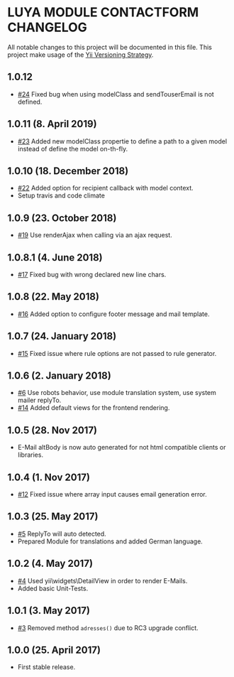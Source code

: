 # LUYA MODULE CONTACTFORM CHANGELOG

All notable changes to this project will be documented in this file. This project make usage of the [Yii Versioning Strategy](https://github.com/yiisoft/yii2/blob/master/docs/internals/versions.md).

## 1.0.12

+ [#24](https://github.com/luyadev/luya-module-contactform/issues/24) Fixed bug when using modelClass and sendTouserEmail is not defined.

## 1.0.11 (8. April 2019)

+ [#23](https://github.com/luyadev/luya-module-contactform/issues/23) Added new modelClass propertie to define a path to a given model instead of define the model on-th-fly.

## 1.0.10 (18. December 2018)

+ [#22](https://github.com/luyadev/luya-module-contactform/issues/22) Added option for recipient callback with model context.
+ Setup travis and code climate

## 1.0.9 (23. October 2018)

+ [#19](https://github.com/luyadev/luya-module-contactform/pull/19) Use renderAjax when calling via an ajax request.

## 1.0.8.1 (4. June 2018)

+ [#17](https://github.com/luyadev/luya-module-contactform/issues/17) Fixed bug with wrong declared new line chars.

## 1.0.8 (22. May 2018)

+ [#16](https://github.com/luyadev/luya-module-contactform/issues/16) Added option to configure footer message and mail template.

## 1.0.7 (24. January 2018)

+ [#15](https://github.com/luyadev/luya-module-contactform/issues/15) Fixed issue where rule options are not passed to rule generator.

## 1.0.6 (2. January 2018)

+ [#6](https://github.com/luyadev/luya-module-contactform/issues/6) Use robots behavior, use module translation system, use system mailer replyTo.
+ [#14](https://github.com/luyadev/luya-module-contactform/issues/14) Added default views for the frontend rendering.

## 1.0.5 (28. Nov 2017)

+ E-Mail altBody is now auto generated for not html compatible clients or libraries.

## 1.0.4 (1. Nov 2017)

- [#12](https://github.com/luyadev/luya-module-contactform/issues/12) Fixed issue where array input causes email generation error.

## 1.0.3 (25. May 2017)

+ [#5](https://github.com/luyadev/luya-module-contactform/issues/5) ReplyTo will auto detected.
+ Prepared Module for translations and added German language.

## 1.0.2 (4. May 2017)

+ [#4](https://github.com/luyadev/luya-module-contactform/issues/4) Used yii\widgets\DetailView in order to render E-Mails.
+ Added basic Unit-Tests.

## 1.0.1 (3. May 2017)

+ [#3](https://github.com/luyadev/luya-module-contactform/issues/3) Removed method `adresses()` due to RC3 upgrade conflict. 

## 1.0.0 (25. April 2017)

+ First stable release.
